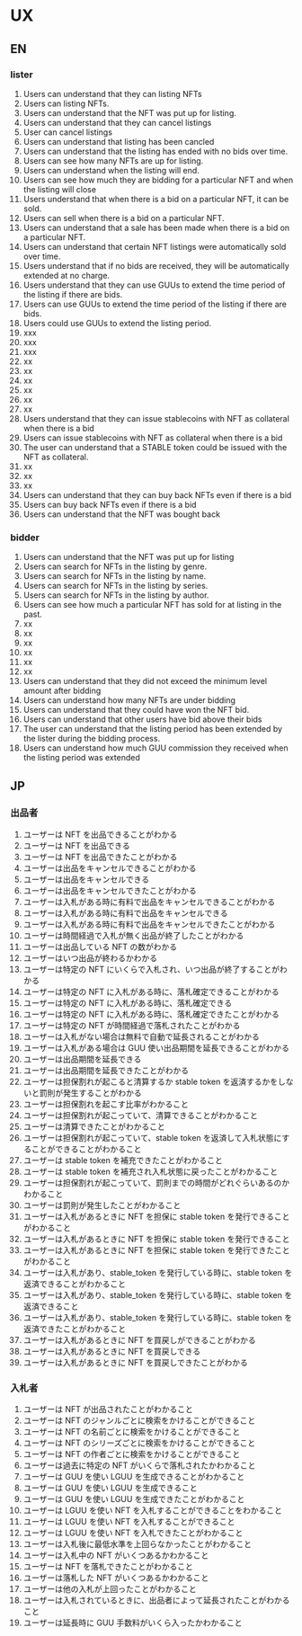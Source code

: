 # UX

## EN

### lister

1. Users can understand that they can listing NFTs
2. Users can listing NFTs.
3. Users can understand that the NFT was put up for listing.
4. Users can understand that they can cancel listings
5. User can cancel listings
6. Users can understand that listing has been cancled
7. Users can understand that the listing has ended with no bids over time.
8. Users can see how many NFTs are up for listing.
9. Users can understand when the listing will end.
10. Users can see how much they are bidding for a particular NFT and when the listing will close
11. Users understand that when there is a bid on a particular NFT, it can be sold.
12. Users can sell when there is a bid on a particular NFT.
13. Users can understand that a sale has been made when there is a bid on a particular NFT.
14. Users can understand that certain NFT listings were automatically sold over time.
15. Users understand that if no bids are received, they will be automatically extended at no charge.
16. Users understand that they can use GUUs to extend the time period of the listing if there are bids.
17. Users can use GUUs to extend the time period of the listing if there are bids.
18. Users could use GUUs to extend the listing period.
19. xxx
20. xxx
21. xxx
22. xx
23. xx
24. xx
25. xx
26. xx
27. xx
28. Users understand that they can issue stablecoins with NFT as collateral when there is a bid
29. Users can issue stablecoins with NFT as collateral when there is a bid
30. The user can understand that a STABLE token could be issued with the NFT as collateral.
31. xx
32. xx
33. xx
34. Users can understand that they can buy back NFTs even if there is a bid
35. Users can buy back NFTs even if there is a bid
36. Users can understand that the NFT was bought back

### bidder

1. Users can understand that the NFT was put up for listing
2. Users can search for NFTs in the listing by genre.
3. Users can search for NFTs in the listing by name.
4. Users can search for NFTs in the listing by series.
5. Users can search for NFTs in the listing by author.
6. Users can see how much a particular NFT has sold for at listing in the past.
7. xx
8. xx
9. xx
10. xx
11. xx
12. xx
13. Users can understand that they did not exceed the minimum level amount after bidding
14. Users can understand how many NFTs are under bidding
15. Users can understand that they could have won the NFT bid.
16. Users can understand that other users have bid above their bids
17. The user can understand that the listing period has been extended by the lister during the bidding process.
18. Users can understand how much GUU commission they received when the listing period was extended

## JP

### 出品者

1. ユーザーは NFT を出品できることがわかる
2. ユーザーは NFT を出品できる
3. ユーザーは NFT を出品できたことがわかる
4. ユーザーは出品をキャンセルできることがわかる
5. ユーザーは出品をキャンセルできる
6. ユーザーは出品をキャンセルできたことがわかる
1. ユーザーは入札がある時に有料で出品をキャンセルできることがわかる
1. ユーザーは入札がある時に有料で出品をキャンセルできる
1. ユーザーは入札がある時に有料で出品をキャンセルできたことがわかる
7. ユーザーは時間経過で入札が無く出品が終了したことがわかる
8. ユーザーは出品している NFT の数がわかる
9. ユーザーはいつ出品が終わるかわかる
10. ユーザーは特定の NFT にいくらで入札され、いつ出品が終了することがわかる
11. ユーザーは特定の NFT に入札がある時に、落札確定できることがわかる
12. ユーザーは特定の NFT に入札がある時に、落札確定できる
13. ユーザーは特定の NFT に入札がある時に、落札確定できたことがわかる
14. ユーザーは特定の NFT が時間経過で落札されたことがわかる
15. ユーザーは入札がない場合は無料で自動で延長されることがわかる
16. ユーザーは入札がある場合は GUU 使い出品期間を延長できることがわかる
17. ユーザーは出品期間を延長できる
18. ユーザーは出品期間を延長できたことがわかる
19. ユーザーは担保割れが起こると清算するか stable token を返済するかをしないと罰則が発生することがわかる
20. ユーザーは担保割れを起こす比率がわかること
21. ユーザーは担保割れが起こっていて、清算できることがわかること
22. ユーザーは清算できたことがわかること
23. ユーザーは担保割れが起こっていて、stable token を返済して入札状態にすることができることがわかること
24. ユーザーは stable token を補充できたことがわかること
25. ユーザーは stable token を補充され入札状態に戻ったことがわかること
26. ユーザーは担保割れが起こっていて、罰則までの時間がどれぐらいあるのかわかること
27. ユーザーは罰則が発生したことがわかること
28. ユーザーは入札があるときに NFT を担保に stable token を発行できることがわかること
29. ユーザーは入札があるときに NFT を担保に stable token を発行できること
30. ユーザーは入札があるときに NFT を担保に stable token を発行できたことがわかること
31. ユーザーは入札があり、stable_token を発行している時に、stable token を返済できることがわかること
32. ユーザーは入札があり、stable_token を発行している時に、stable token を返済できること
33. ユーザーは入札があり、stable_token を発行している時に、stable token を返済できたことがわかること
34. ユーザーは入札があるときに NFT を買戻しができることがわかる
35. ユーザーは入札があるときに NFT を買戻しできる
36. ユーザーは入札があるときに NFT を買戻しできたことがわかる

### 入札者

1. ユーザーは NFT が出品されたことがわかること
2. ユーザーは NFT のジャンルごとに検索をかけることができること
3. ユーザーは NFT の名前ごとに検索をかけることができること
4. ユーザーは NFT のシリーズごとに検索をかけることができること
5. ユーザーは NFT の作者ごとに検索をかけることができること
6. ユーザーは過去に特定の NFT がいくらで落札されたかわかること
7. ユーザーは GUU を使い LGUU を生成できることがわかること
8. ユーザーは GUU を使い LGUU を生成できること
9. ユーザーは GUU を使い LGUU を生成できたことがわかること
10. ユーザーは LGUU を使い NFT を入札することができることをわかること
11. ユーザーは LGUU を使い NFT を入札することができること
12. ユーザーは LGUU を使い NFT を入札できたことがわかること
13. ユーザーは入札後に最低水準を上回らなかったことがわかること
14. ユーザーは入札中の NFT がいくつあるかわかること
15. ユーザーは NFT を落札できたことがわかること
16. ユーザーは落札した NFT がいくつあるかわかること
17. ユーザーは他の入札が上回ったことがわかること
18. ユーザーは入札されているときに、出品者によって延長されたことがわかること
19. ユーザーは延長時に GUU 手数料がいくら入ったかわかること
